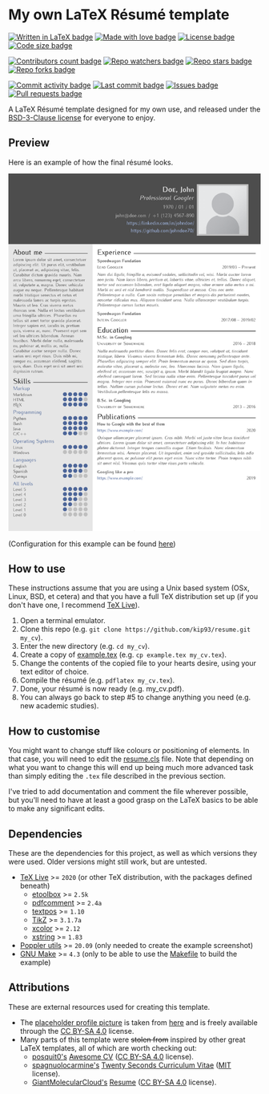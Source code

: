 <!----------------------------------------------------------------------------->
<!-- Readme for GitHub repo.                                                 -->
<!--                                                                         -->
<!-- Author:   Kip (https://github.com/kip93/).                              -->
<!-- Source:   https://github.com/kip93/resume/                              -->
<!-- License:  BSD 3-Clause                                                  -->
<!-- Created:  2020-09-27                                                    -->
<!-- Updated:  2021-01-07                                                    -->
<!----------------------------------------------------------------------------->

# My own LaTeX Résumé template

<!-- Mostly constant stuff. Cache of a year for the first 2, and an hour for the rest. -->
[![Written in LaTeX badge](https://img.shields.io/badge/Written%20in-LaTeX-B13959?style=flat&cacheSeconds=31556952)](https://github.com/kip93/resume/search?l=tex)
[![Made with love badge](https://img.shields.io/badge/Made%20with-%E2%99%A5-B13959?style=flat&cacheSeconds=31556952)](./LICENSE)
[![License badge](https://img.shields.io/github/license/kip93/resume?style=flat&label=License&color=B13959&cacheSeconds=3600)](./LICENSE)
[![Code size badge](https://img.shields.io/github/languages/code-size/kip93/resume?style=flatt&label=Size&color=B13959&cacheSeconds=3600)](https://github.com/kip93/resume)

<!-- Let's be honest, no need to update these very often either. Cached for 15 minutes. -->
[![Contributors count badge](https://img.shields.io/github/contributors/kip93/resume?style=flat&label=Contributors&color=42853D&cacheSeconds=900)](https://github.com/kip93/resume/graphs/contributors)
[![Repo watchers badge](https://img.shields.io/github/watchers/kip93/resume?style=flat&label=Watchers&color=42853D&cacheSeconds=900)](https://github.com/kip93/resume/watchers)
[![Repo stars badge](https://img.shields.io/github/stars/kip93/resume?style=flat&label=Stars&color=42853D&cacheSeconds=900)](https://github.com/kip93/resume/stargazers)
[![Repo forks badge](https://img.shields.io/github/forks/kip93/resume?style=flat&label=Forks&color=42853D&cacheSeconds=900)](https://github.com/kip93/resume/network/members)

<!-- Relatively "volatile" badges. Cached for a minute. -->
[![Commit activity badge](https://img.shields.io/github/commit-activity/m/kip93/resume?style=flat&label=Commit%20activity&color=067CC1&cacheSeconds=60)](https://github.com/kip93/resume/graphs/commit-activity)
[![Last commit badge](https://img.shields.io/github/last-commit/kip93/resume?style=flat&label=Last%20commit&color=067CC1&cacheSeconds=60)](https://github.com/kip93/resume/commits/main)
[![Issues badge](https://img.shields.io/github/issues/kip93/resume?style=flat&label=Issues&color=067CC1&cacheSeconds=60)](https://github.com/kip93/resume/issues)
[![Pull requests badge](https://img.shields.io/github/issues-pr/kip93/resume?style=flat&label=PRs&color=067CC1&cacheSeconds=60)](https://github.com/kip93/resume/pulls)

A LaTeX Résumé template designed for my own use, and released under the
[BSD-3-Clause license](./LICENSE) for everyone to enjoy.

## Preview

Here is an example of how the final résumé looks.

<!-- God damn, Jimmie! This is some serious gourmet shit! -->
[![Résumé example](./example-1.png)](./example.pdf)

(Configuration for this example can be found [here](./example.tex))

## How to use

<!-- No clue on how to do this on Windows :/ -->
<!-- * Freedom penguin noises intensify * )? -->
These instructions assume that you are using a Unix based system (OSx, Linux,
BSD, et cetera) and that you have a full TeX distribution set up (if you don't
have one, I recommend [TeX Live](http://tug.org/texlive/)).

1. Open a terminal emulator.
2. Clone this repo (e.g. `git clone https://github.com/kip93/resume.git my_cv`).
3. Enter the new directory (e.g. `cd my_cv`).
4. Create a copy of [example.tex](./example.tex)
   (e.g. `cp example.tex my_cv.tex`).
5. Change the contents of the copied file to your hearts desire, using your
   text editor of choice.
6. Compile the résumé (e.g. `pdflatex my_cv.tex`).
7. Done, your résumé is now ready (e.g. my_cv.pdf).
8. You can always go back to step #5 to change anything you need (e.g. new
   academic studies).

## How to customise

You might want to change stuff like colours or positioning of elements. In that
case, you will need to edit the [resume.cls](./resume.cls) file. Note that
depending on what you want to change this will end up being much more advanced
task than simply editing the `.tex` file described in the previous section.

I've tried to add documentation and comment the file wherever possible, but
you'll need to have at least a good grasp on the LaTeX basics to be able to
make any significant edits.<!-- i.e. May the force be with you. -->

## Dependencies

These are the dependencies for this project, as well as which versions they were
used. Older versions might still work, but are untested.

 * [TeX Live](https://www.tug.org/texlive/) >= `2020` (or other TeX
   distribution, with the packages defined beneath)
   * [etoolbox](https://ctan.org/pkg/etoolbox) >= `2.5k`
   * [pdfcomment](https://ctan.org/pkg/pdfcomment) >= `2.4a`
   * [textpos](https://ctan.org/pkg/textpos) >= `1.10`
   * [TikZ](https://www.ctan.org/pkg/tikz) >= `3.1.7a`
   * [xcolor](https://ctan.org/pkg/xcolor) >= `2.12`
   * [xstring](https://ctan.org/pkg/xstring) >= `1.83`
 * [Poppler utils](https://poppler.freedesktop.org/) >= `20.09` (only needed to
   create the example screenshot)
 * [GNU Make](https://www.gnu.org/software/make/) >= `4.3` (only to be able to
   use the [Makefile](./Makefile) to build the example)

## Attributions

These are external resources used for creating this template.

 * The [placeholder profile picture](./example.png) is taken from
   [here](https://commons.wikimedia.org/wiki/File:Portrait_Placeholder.png) and
   is freely available through the
   [CC BY-SA 4.0](https://creativecommons.org/licenses/by-sa/4.0/deed.en)
   license.
 * Many parts of this template were ~~stolen from~~ inspired by other great
   LaTeX templates, all of which are worth checking out:
   * [posquit0's](https://github.com/posquit0)
     [Awesome CV](https://github.com/posquit0/Awesome-CV)
     ([CC BY-SA 4.0](https://creativecommons.org/licenses/by-sa/4.0/deed.en)
     license).
   * [spagnuolocarmine's](https://github.com/spagnuolocarmine)
     [Twenty Seconds Curriculum Vitae](https://github.com/spagnuolocarmine/TwentySecondsCurriculumVitae-LaTex)
     ([MIT](https://github.com/spagnuolocarmine/TwentySecondsCurriculumVitae-LaTex/blob/master/LICENSE)
     license).
   * [GiantMolecularCloud's](https://github.com/GiantMolecularCloud)
     [Resume](https://github.com/GiantMolecularCloud/my-resume)
     ([CC BY-SA 4.0](https://creativecommons.org/licenses/by-sa/4.0/deed.en)
     license).
